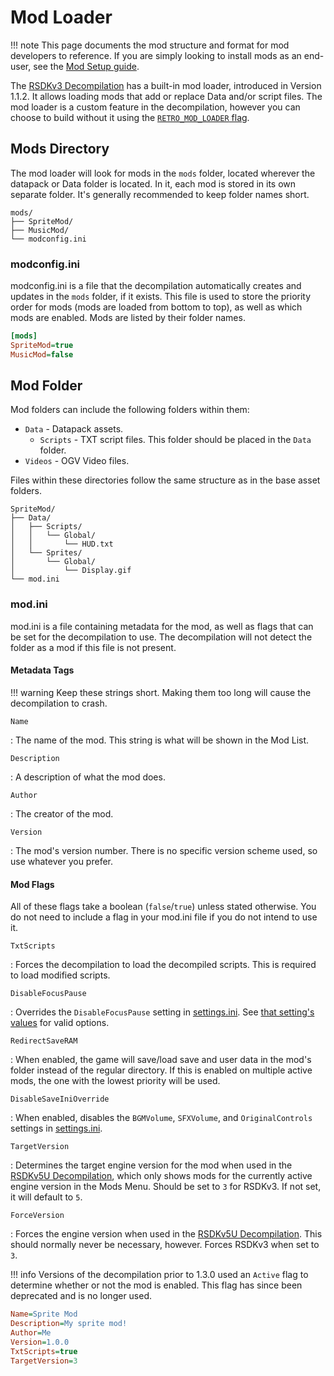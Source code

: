 # Mod Loader

!!! note
    This page documents the mod structure and format for mod developers to reference. If you are simply looking to install mods as an end-user, see the [Mod Setup guide](/Guides/RSDKv3/Decompilation/ModSetup.md).

The [RSDKv3 Decompilation](README.md) has a built-in mod loader, introduced in Version 1.1.2. It allows loading mods that add or replace Data and/or script files. The mod loader is a custom feature in the decompilation, however you can choose to build without it using the [`RETRO_MOD_LOADER` flag](/Guides/RSDKv3/Decompilation/Building.md#build-flags).

## Mods Directory

The mod loader will look for mods in the `mods` folder, located wherever the datapack or Data folder is located. In it, each mod is stored in its own separate folder. It's generally recommended to keep folder names short.

``` title="Example structure"
mods/
├── SpriteMod/
├── MusicMod/
└── modconfig.ini
```

### modconfig.ini

modconfig.ini is a file that the decompilation automatically creates and updates in the `mods` folder, if it exists. This file is used to store the priority order for mods (mods are loaded from bottom to top), as well as which mods are enabled. Mods are listed by their folder names.

```ini title="Example modconfig.ini"
[mods]
SpriteMod=true
MusicMod=false
```

## Mod Folder

Mod folders can include the following folders within them:

- `Data` - Datapack assets.
    - `Scripts` - TXT script files. This folder should be placed in the `Data` folder.
- `Videos` - OGV Video files.

Files within these directories follow the same structure as in the base asset folders.

``` title="Example mod structure"
SpriteMod/
├── Data/
│   ├── Scripts/
│   │   └── Global/
│   │       └── HUD.txt
│   └── Sprites/
│       └── Global/
│           └── Display.gif
└── mod.ini
```

### mod.ini

mod.ini is a file containing metadata for the mod, as well as flags that can be set for the decompilation to use. The decompilation will not detect the folder as a mod if this file is not present.

#### Metadata Tags

!!! warning
    Keep these strings short. Making them too long will cause the decompilation to crash.

`Name`

:   The name of the mod. This string is what will be shown in the Mod List.

`Description`

:   A description of what the mod does.

`Author`

:   The creator of the mod.

`Version`

:   The mod's version number. There is no specific version scheme used, so use whatever you prefer.

#### Mod Flags

All of these flags take a boolean (`false`/`true`) unless stated otherwise. You do not need to include a flag in your mod.ini file if you do not intend to use it.

`TxtScripts`

:   Forces the decompilation to load the decompiled scripts. This is required to load modified scripts.

`DisableFocusPause`

:   Overrides the `DisableFocusPause` setting in [settings.ini]. See [that setting's values](SettingsINI.md#disablefocuspause) for valid options.

`RedirectSaveRAM`

:   When enabled, the game will save/load save and user data in the mod's folder instead of the regular directory. If this is enabled on multiple active mods, the one with the lowest priority will be used.

`DisableSaveIniOverride`

:   When enabled, disables the `BGMVolume`, `SFXVolume`, and `OriginalControls` settings in [settings.ini].

  [settings.ini]: SettingsINI.md

`TargetVersion`

:   Determines the target engine version for the mod when used in the [RSDKv5U Decompilation], which only shows mods for the currently active engine version in the Mods Menu. Should be set to `3` for RSDKv3. If not set, it will default to `5`.

`ForceVersion`

:   Forces the engine version when used in the [RSDKv5U Decompilation]. This should normally never be necessary, however. Forces RSDKv3 when set to `3`.

  [RSDKv5U Decompilation]: /RSDKv5/Decompilation/README.md

!!! info
    Versions of the decompilation prior to 1.3.0 used an `Active` flag to determine whether or not the mod is enabled. This flag has since been deprecated and is no longer used.

```ini title="Example mod.ini file"
Name=Sprite Mod
Description=My sprite mod!
Author=Me
Version=1.0.0
TxtScripts=true
TargetVersion=3
```
